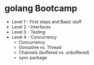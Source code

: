 # golang Bootcamp

- Level 1 - First steps and Basic stuff
- Level 2 - Interfaces
- Level 3 - Testing
- Level 4 - Concurrency
    - Concurrency
    - Goroutine vs. Thread
    - Channels (buffered vs. unbuffered)
    - sync package